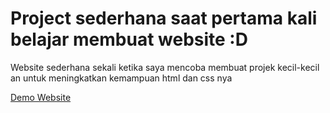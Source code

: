 # Project sederhana saat pertama kali belajar membuat website :D

Website sederhana sekali ketika saya mencoba membuat projek kecil-kecil an untuk meningkatkan kemampuan html dan css nya

<a href="https://mfebriann.github.io/Website-sederhana/"> Demo Website </a>
